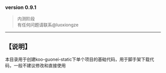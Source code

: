 ### version 0.9.1
> 内测阶段  
有任何问题请联系@luoxiongze
---
## 【说明】
本目录用于创建koo-guonei-static下单个项目的基础代码，用于脚手架下载代码，一般不建议修改和直接使用


